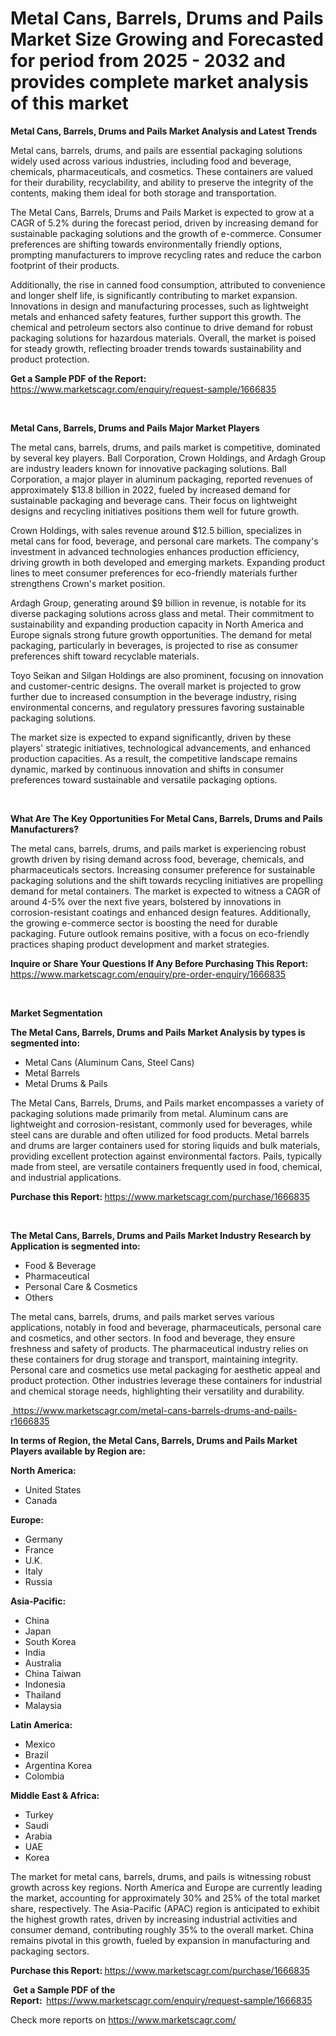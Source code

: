 <p><h1>Metal Cans, Barrels, Drums and Pails Market Size Growing and Forecasted for period from 2025 - 2032 and provides complete market analysis of this market</h1></p><p><strong>Metal Cans, Barrels, Drums and Pails Market Analysis and Latest Trends</strong></p>
<p><p>Metal cans, barrels, drums, and pails are essential packaging solutions widely used across various industries, including food and beverage, chemicals, pharmaceuticals, and cosmetics. These containers are valued for their durability, recyclability, and ability to preserve the integrity of the contents, making them ideal for both storage and transportation.</p><p>The Metal Cans, Barrels, Drums and Pails Market is expected to grow at a CAGR of 5.2% during the forecast period, driven by increasing demand for sustainable packaging solutions and the growth of e-commerce. Consumer preferences are shifting towards environmentally friendly options, prompting manufacturers to improve recycling rates and reduce the carbon footprint of their products. </p><p>Additionally, the rise in canned food consumption, attributed to convenience and longer shelf life, is significantly contributing to market expansion. Innovations in design and manufacturing processes, such as lightweight metals and enhanced safety features, further support this growth. The chemical and petroleum sectors also continue to drive demand for robust packaging solutions for hazardous materials. Overall, the market is poised for steady growth, reflecting broader trends towards sustainability and product protection.</p></p>
<p><strong>Get a Sample PDF of the Report:&nbsp;</strong> <a href="https://www.marketscagr.com/enquiry/request-sample/1666835?utm_campaign=3368&utm_medium=2&utm_source=Github&utm_content=ia&utm_term=04042025&utm_id=metal-cans-barrels-drums-and-pails">https://www.marketscagr.com/enquiry/request-sample/1666835</a></p>
<p>&nbsp;</p>
<p><strong>Metal Cans, Barrels, Drums and Pails Major Market Players</strong></p>
<p><p>The metal cans, barrels, drums, and pails market is competitive, dominated by several key players. Ball Corporation, Crown Holdings, and Ardagh Group are industry leaders known for innovative packaging solutions. Ball Corporation, a major player in aluminum packaging, reported revenues of approximately $13.8 billion in 2022, fueled by increased demand for sustainable packaging and beverage cans. Their focus on lightweight designs and recycling initiatives positions them well for future growth.</p><p>Crown Holdings, with sales revenue around $12.5 billion, specializes in metal cans for food, beverage, and personal care markets. The company's investment in advanced technologies enhances production efficiency, driving growth in both developed and emerging markets. Expanding product lines to meet consumer preferences for eco-friendly materials further strengthens Crown's market position.</p><p>Ardagh Group, generating around $9 billion in revenue, is notable for its diverse packaging solutions across glass and metal. Their commitment to sustainability and expanding production capacity in North America and Europe signals strong future growth opportunities. The demand for metal packaging, particularly in beverages, is projected to rise as consumer preferences shift toward recyclable materials.</p><p>Toyo Seikan and Silgan Holdings are also prominent, focusing on innovation and customer-centric designs. The overall market is projected to grow further due to increased consumption in the beverage industry, rising environmental concerns, and regulatory pressures favoring sustainable packaging solutions.</p><p>The market size is expected to expand significantly, driven by these players' strategic initiatives, technological advancements, and enhanced production capacities. As a result, the competitive landscape remains dynamic, marked by continuous innovation and shifts in consumer preferences toward sustainable and versatile packaging options.</p></p>
<p>&nbsp;</p>
<p><strong>What Are The Key Opportunities For Metal Cans, Barrels, Drums and Pails Manufacturers?</strong></p>
<p><p>The metal cans, barrels, drums, and pails market is experiencing robust growth driven by rising demand across food, beverage, chemicals, and pharmaceuticals sectors. Increasing consumer preference for sustainable packaging solutions and the shift towards recycling initiatives are propelling demand for metal containers. The market is expected to witness a CAGR of around 4-5% over the next five years, bolstered by innovations in corrosion-resistant coatings and enhanced design features. Additionally, the growing e-commerce sector is boosting the need for durable packaging. Future outlook remains positive, with a focus on eco-friendly practices shaping product development and market strategies.</p></p>
<p><strong>Inquire or Share Your Questions If Any Before Purchasing This Report:</strong> <a href="https://www.marketscagr.com/enquiry/pre-order-enquiry/1666835?utm_campaign=3368&utm_medium=2&utm_source=Github&utm_content=ia&utm_term=04042025&utm_id=metal-cans-barrels-drums-and-pails">https://www.marketscagr.com/enquiry/pre-order-enquiry/1666835</a></p>
<p>&nbsp;</p>
<p><strong>Market Segmentation</strong></p>
<p><strong>The Metal Cans, Barrels, Drums and Pails Market Analysis by types is segmented into:</strong></p>
<p><ul><li>Metal Cans (Aluminum Cans, Steel Cans)</li><li>Metal Barrels</li><li>Metal Drums & Pails</li></ul></p>
<p><p>The Metal Cans, Barrels, Drums, and Pails market encompasses a variety of packaging solutions made primarily from metal. Aluminum cans are lightweight and corrosion-resistant, commonly used for beverages, while steel cans are durable and often utilized for food products. Metal barrels and drums are larger containers used for storing liquids and bulk materials, providing excellent protection against environmental factors. Pails, typically made from steel, are versatile containers frequently used in food, chemical, and industrial applications.</p></p>
<p><strong>Purchase this Report:&nbsp;</strong><a href="https://www.marketscagr.com/purchase/1666835?utm_campaign=3368&utm_medium=2&utm_source=Github&utm_content=ia&utm_term=04042025&utm_id=metal-cans-barrels-drums-and-pails">https://www.marketscagr.com/purchase/1666835</a></p>
<p>&nbsp;</p>
<p><strong>The Metal Cans, Barrels, Drums and Pails Market Industry Research by Application is segmented into:</strong></p>
<p><ul><li>Food & Beverage</li><li>Pharmaceutical</li><li>Personal Care & Cosmetics</li><li>Others</li></ul></p>
<p><p>The metal cans, barrels, drums, and pails market serves various applications, notably in food and beverage, pharmaceuticals, personal care and cosmetics, and other sectors. In food and beverage, they ensure freshness and safety of products. The pharmaceutical industry relies on these containers for drug storage and transport, maintaining integrity. Personal care and cosmetics use metal packaging for aesthetic appeal and product protection. Other industries leverage these containers for industrial and chemical storage needs, highlighting their versatility and durability.</p></p>
<p><a href="https://www.marketscagr.com/metal-cans-barrels-drums-and-pails-r1666835?utm_campaign=3368&utm_medium=2&utm_source=Github&utm_content=ia&utm_term=04042025&utm_id=metal-cans-barrels-drums-and-pails">&nbsp;https://www.marketscagr.com/metal-cans-barrels-drums-and-pails-r1666835</a></p>
<p><strong>In terms of Region, the Metal Cans, Barrels, Drums and Pails Market Players available by Region are:</strong></p>
<p>
    <p> <strong> North America: </strong>
        <ul>
            <li>United States</li>
            <li>Canada</li>
        </ul>
        </p> 
    <p> <strong> Europe: </strong>
        <ul>
            <li>Germany</li>
            <li>France</li>
            <li>U.K.</li>
            <li>Italy</li>
            <li>Russia</li>
        </ul>
        </p> 
    <p> <strong> Asia-Pacific: </strong>
        <ul>
            <li>China</li>
            <li>Japan</li>
            <li>South Korea</li>
            <li>India</li>
            <li>Australia</li>
            <li>China Taiwan</li>
            <li>Indonesia</li>
            <li>Thailand</li>
            <li>Malaysia</li>
        </ul>
        </p> 
    <p> <strong> Latin America: </strong>
        <ul>
            <li>Mexico</li>
            <li>Brazil</li>
            <li>Argentina Korea</li>
            <li>Colombia</li>
        </ul>
        </p> 
    <p> <strong> Middle East & Africa: </strong>
        <ul>
            <li>Turkey</li>
            <li>Saudi</li>
            <li>Arabia</li>
            <li>UAE</li>
            <li>Korea</li>
        </ul>
    </p>
    </p>
<p><p>The market for metal cans, barrels, drums, and pails is witnessing robust growth across key regions. North America and Europe are currently leading the market, accounting for approximately 30% and 25% of the total market share, respectively. The Asia-Pacific (APAC) region is anticipated to exhibit the highest growth rates, driven by increasing industrial activities and consumer demand, contributing roughly 35% to the overall market. China remains pivotal in this growth, fueled by expansion in manufacturing and packaging sectors.</p></p>
<p><strong>Purchase this Report: </strong><a href="https://www.marketscagr.com/purchase/1666835?utm_campaign=3368&utm_medium=2&utm_source=Github&utm_content=ia&utm_term=04042025&utm_id=metal-cans-barrels-drums-and-pails">https://www.marketscagr.com/purchase/1666835</a></p>
<p>&nbsp;<strong>Get a Sample PDF of the Report:&nbsp;&nbsp;</strong><a href="https://www.marketscagr.com/enquiry/request-sample/1666835?utm_campaign=3368&utm_medium=2&utm_source=Github&utm_content=ia&utm_term=04042025&utm_id=metal-cans-barrels-drums-and-pails">https://www.marketscagr.com/enquiry/request-sample/1666835</a></p>
<p><strong></strong></p>
<p>Check more reports on <a href="https://www.marketscagr.com/?utm_campaign=3368&utm_medium=2&utm_source=Github&utm_content=ia&utm_term=04042025&utm_id=metal-cans-barrels-drums-and-pails">https://www.marketscagr.com/</a></p>